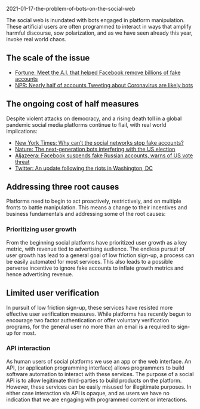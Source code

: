2021-01-17-the-problem-of-bots-on-the-social-web

The social web is inundated with bots engaged in platform manipulation. These artificial users are often programmed to interact in ways that amplify harmful discourse, sow polarization, and as we have seen already this year, invoke real world chaos.

## The scale of the issue

- [Fortune: Meet the A.I. that helped Facebook remove billions of fake accounts](https://fortune.com/2020/03/04/facebook-a-i-fake-accounts-disinformation/)
- [NPR: Nearly half of accounts Tweeting about Coronavirus are likely bots](https://www.npr.org/sections/coronavirus-live-updates/2020/05/20/859814085/researchers-nearly-half-of-accounts-tweeting-about-coronavirus-are-likely-bots)

## The ongoing cost of half measures

Despite violent attacks on democracy, and a rising death toll in a global pandemic social media platforms continue to flail, with real world implications:

- [New York Times: Why can’t the social networks stop fake accounts?](https://www.nytimes.com/2020/12/08/technology/why-cant-the-social-networks-stop-fake-accounts.html)
- [Nature: The next-generation bots interfering with the US election](https://www.nature.com/articles/d41586-020-03034-5)
- [Aljazeera: Facebook suspends fake Russian accounts, warns of US vote threat](https://www.aljazeera.com/news/2020/9/24/facebook-suspends-fake-russian-accounts-warns-hacking-us-polls)
- [Twitter: An update following the riots in Washington, DC](https://blog.twitter.com/en_us/topics/company/2021/protecting--the-conversation-following-the-riots-in-washington--.html)

## Addressing three root causes

Platforms need to begin to act proactively, restrictively, and on multiple fronts to battle manipulation. This means a change to their incentives and business fundamentals and addressing some of the root causes:

### Prioritizing user growth

From the beginning social platforms have prioritized user growth as a key metric, with revenue tied to advertising audience. The endless pursuit of user growth has lead to a general goal of low friction sign-up, a process can be easily automated for most services. This also leads to a possible perverse incentive to ignore fake accounts to inflate growth metrics and hence advertising revenue.

## Limited user verification

In pursuit of low friction sign-up, these services have resisted more effective user verification measures. While platforms has recently begun to encourage two factor authentication or offer voluntary verification programs, for the general user no more than an email is a required to sign-up for most.

### API interaction

As human users of social platforms we use an app or the web interface. An API, (or application programming interface) allows programmers to build software automation to interact with these services. The purpose of a social API is to allow legitimate third-parties to build products on the platform. However, these services can be easily misused for illegitimate purposes. In either case interaction via API is opaque, and as users we have no indication that we are engaging with programmed content or interactions.
